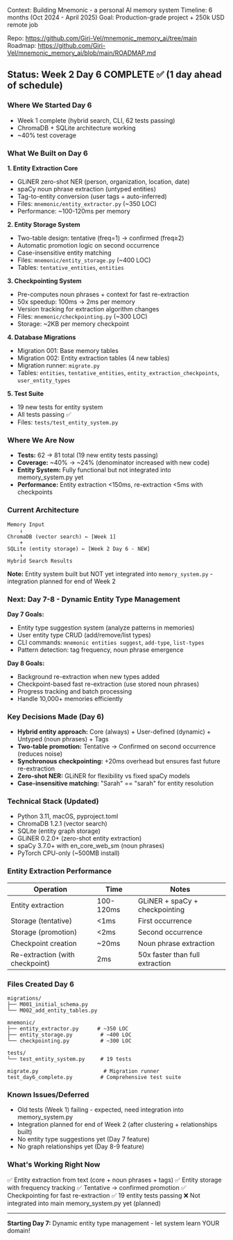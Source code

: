 Context: Building Mnemonic - a personal AI memory system
Timeline: 6 months (Oct 2024 - April 2025)
Goal: Production-grade project + 250k USD remote job

Repo: https://github.com/Giri-Vel/mnemonic_memory_ai/tree/main
Roadmap: https://github.com/Giri-Vel/mnemonic_memory_ai/blob/main/ROADMAP.md

## Status: Week 2 Day 6 COMPLETE ✅ (1 day ahead of schedule)

### Where We Started Day 6
- Week 1 complete (hybrid search, CLI, 62 tests passing)
- ChromaDB + SQLite architecture working
- ~40% test coverage

### What We Built on Day 6

**1. Entity Extraction Core**
- GLiNER zero-shot NER (person, organization, location, date)
- spaCy noun phrase extraction (untyped entities)
- Tag-to-entity conversion (user tags + auto-inferred)
- Files: `mnemonic/entity_extractor.py` (~350 LOC)
- Performance: ~100-120ms per memory

**2. Entity Storage System**
- Two-table design: tentative (freq=1) → confirmed (freq≥2)
- Automatic promotion logic on second occurrence
- Case-insensitive entity matching
- Files: `mnemonic/entity_storage.py` (~400 LOC)
- Tables: `tentative_entities`, `entities`

**3. Checkpointing System**
- Pre-computes noun phrases + context for fast re-extraction
- 50x speedup: 100ms → 2ms per memory
- Version tracking for extraction algorithm changes
- Files: `mnemonic/checkpointing.py` (~300 LOC)
- Storage: ~2KB per memory checkpoint

**4. Database Migrations**
- Migration 001: Base memory tables
- Migration 002: Entity extraction tables (4 new tables)
- Migration runner: `migrate.py`
- Tables: `entities`, `tentative_entities`, `entity_extraction_checkpoints`, `user_entity_types`

**5. Test Suite**
- 19 new tests for entity system
- All tests passing ✅
- Files: `tests/test_entity_system.py`

### Where We Are Now
- **Tests:** 62 → 81 total (19 new entity tests passing)
- **Coverage:** ~40% → ~24% (denominator increased with new code)
- **Entity System:** Fully functional but not integrated into memory_system.py yet
- **Performance:** Entity extraction <150ms, re-extraction <5ms with checkpoints

### Current Architecture
```
Memory Input
    ↓
ChromaDB (vector search) ← [Week 1]
    +
SQLite (entity storage) ← [Week 2 Day 6 - NEW]
    ↓
Hybrid Search Results
```

**Note:** Entity system built but NOT yet integrated into `memory_system.py` - integration planned for end of Week 2

### Next: Day 7-8 - Dynamic Entity Type Management

**Day 7 Goals:**
- Entity type suggestion system (analyze patterns in memories)
- User entity type CRUD (add/remove/list types)
- CLI commands: `mnemonic entities suggest`, `add-type`, `list-types`
- Pattern detection: tag frequency, noun phrase emergence

**Day 8 Goals:**
- Background re-extraction when new types added
- Checkpoint-based fast re-extraction (use stored noun phrases)
- Progress tracking and batch processing
- Handle 10,000+ memories efficiently

### Key Decisions Made (Day 6)
- **Hybrid entity approach:** Core (always) + User-defined (dynamic) + Untyped (noun phrases) + Tags
- **Two-table promotion:** Tentative → Confirmed on second occurrence (reduces noise)
- **Synchronous checkpointing:** +20ms overhead but ensures fast future re-extraction
- **Zero-shot NER:** GLiNER for flexibility vs fixed spaCy models
- **Case-insensitive matching:** "Sarah" == "sarah" for entity resolution

### Technical Stack (Updated)
- Python 3.11, macOS, pyproject.toml
- ChromaDB 1.2.1 (vector search)
- SQLite (entity graph storage)
- GLiNER 0.2.0+ (zero-shot entity extraction)
- spaCy 3.7.0+ with en_core_web_sm (noun phrases)
- PyTorch CPU-only (~500MB install)

### Entity Extraction Performance
| Operation | Time | Notes |
|-----------|------|-------|
| Entity extraction | 100-120ms | GLiNER + spaCy + checkpointing |
| Storage (tentative) | <1ms | First occurrence |
| Storage (promotion) | <2ms | Second occurrence |
| Checkpoint creation | ~20ms | Noun phrase extraction |
| Re-extraction (with checkpoint) | 2ms | 50x faster than full extraction |

### Files Created Day 6
```
migrations/
├── M001_initial_schema.py
└── M002_add_entity_tables.py

mnemonic/
├── entity_extractor.py      # ~350 LOC
├── entity_storage.py         # ~400 LOC
└── checkpointing.py          # ~300 LOC

tests/
└── test_entity_system.py     # 19 tests

migrate.py                     # Migration runner
test_day6_complete.py         # Comprehensive test suite
```

### Known Issues/Deferred
- Old tests (Week 1) failing - expected, need integration into memory_system.py
- Integration planned for end of Week 2 (after clustering + relationships built)
- No entity type suggestions yet (Day 7 feature)
- No graph relationships yet (Day 8-9 feature)

### What's Working Right Now
✅ Entity extraction from text (core + noun phrases + tags)
✅ Entity storage with frequency tracking
✅ Tentative → confirmed promotion
✅ Checkpointing for fast re-extraction
✅ 19 entity tests passing
❌ Not integrated into main memory_system.py yet (planned)

---

**Starting Day 7:** Dynamic entity type management - let system learn YOUR domain!